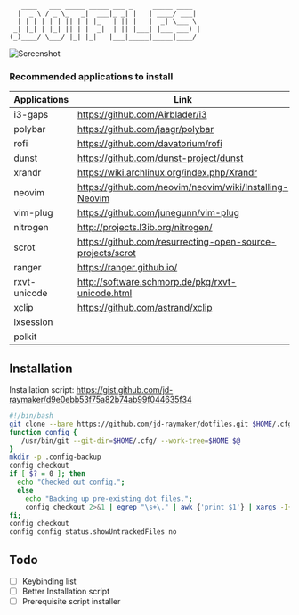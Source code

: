 ```
   ____   ___ _____ _____ ___ _     _____ ____  
  |  _ \ / _ \_   _|  ___|_ _| |   | ____/ ___| 
  | | | | | | || | | |_   | || |   |  _| \___ \ 
 _| |_| | |_| || | |  _|  | || |___| |___ ___) |
(_)____/ \___/ |_| |_|   |___|_____|_____|____/ 

```

![Screenshot](https://i.ibb.co/kQSztkd/20200701-114453.png)

### Recommended applications to install

Applications	| Link
------------|-------
i3-gaps		| https://github.com/Airblader/i3
polybar		| https://github.com/jaagr/polybar
rofi			| https://github.com/davatorium/rofi
dunst		| https://github.com/dunst-project/dunst
xrandr		| https://wiki.archlinux.org/index.php/Xrandr
neovim		| https://github.com/neovim/neovim/wiki/Installing-Neovim
vim-plug		| https://github.com/junegunn/vim-plug
nitrogen		| http://projects.l3ib.org/nitrogen/
scrot		| https://github.com/resurrecting-open-source-projects/scrot
ranger		| https://ranger.github.io/
rxvt-unicode	| http://software.schmorp.de/pkg/rxvt-unicode.html
xclip		| https://github.com/astrand/xclip
lxsession	| 
polkit 		|

## Installation

Installation script: https://gist.github.com/jd-raymaker/d9e0ebb53f75a82b74ab99f044635f34

```bash
#!/bin/bash
git clone --bare https://github.com/jd-raymaker/dotfiles.git $HOME/.cfg
function config {
   /usr/bin/git --git-dir=$HOME/.cfg/ --work-tree=$HOME $@
}
mkdir -p .config-backup
config checkout
if [ $? = 0 ]; then
  echo "Checked out config.";
  else
    echo "Backing up pre-existing dot files.";
    config checkout 2>&1 | egrep "\s+\." | awk {'print $1'} | xargs -I{} mv {} .config-backup/{}
fi;
config checkout
config config status.showUntrackedFiles no
```

## Todo
- [ ] Keybinding list
- [ ] Better Installation script
- [ ] Prerequisite script installer